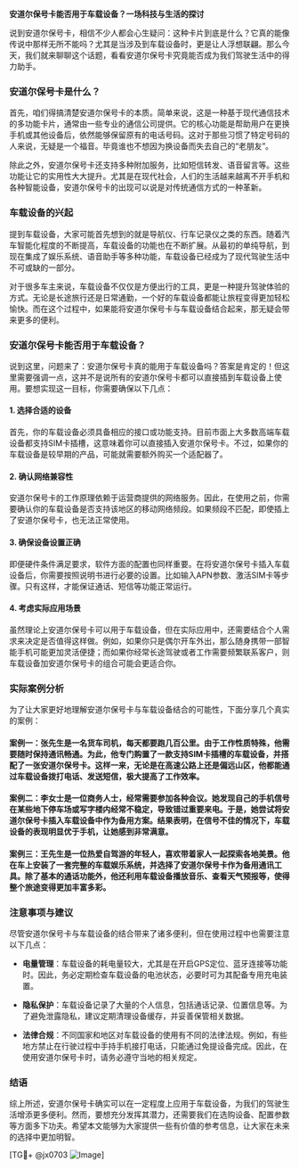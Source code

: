 **安道尔保号卡能否用于车载设备？一场科技与生活的探讨**

说到安道尔保号卡，相信不少人都会心生疑问：这种卡片到底是什么？它真的能像传说中那样无所不能吗？尤其是当涉及到车载设备时，更是让人浮想联翩。那么今天，我们就来聊聊这个话题，看看安道尔保号卡究竟能否成为我们驾驶生活中的得力助手。

### 安道尔保号卡是什么？

首先，咱们得搞清楚安道尔保号卡的本质。简单来说，这是一种基于现代通信技术的多功能卡片，通常由一些专业的通信公司提供。它的核心功能是帮助用户在更换手机或其他设备后，依然能够保留原有的电话号码。这对于那些习惯了特定号码的人来说，无疑是一个福音。毕竟谁也不想因为换设备而失去自己的“老朋友”。

除此之外，安道尔保号卡还支持多种附加服务，比如短信转发、语音留言等。这些功能让它的实用性大大提升。尤其是在现代社会，人们的生活越来越离不开手机和各种智能设备，安道尔保号卡的出现可以说是对传统通信方式的一种革新。

### 车载设备的兴起

提到车载设备，大家可能首先想到的就是导航仪、行车记录仪之类的东西。随着汽车智能化程度的不断提高，车载设备的功能也在不断扩展。从最初的单纯导航，到现在集成了娱乐系统、语音助手等多种功能，车载设备已经成为了现代驾驶生活中不可或缺的一部分。

对于很多车主来说，车载设备不仅仅是方便出行的工具，更是一种提升驾驶体验的方式。无论是长途旅行还是日常通勤，一个好的车载设备都能让旅程变得更加轻松愉快。而在这个过程中，如果能将安道尔保号卡与车载设备结合起来，那无疑会带来更多的便利。

### 安道尔保号卡能否用于车载设备？

说到这里，问题来了：安道尔保号卡真的能用于车载设备吗？答案是肯定的！但这里需要强调一点，这并不是说所有的安道尔保号卡都可以直接插到车载设备上使用。要想实现这一目标，你需要确保以下几点：

#### 1. **选择合适的设备**
   首先，你的车载设备必须具备相应的接口或功能支持。目前市面上大多数高端车载设备都支持SIM卡插槽，这意味着你可以直接插入安道尔保号卡。不过，如果你的车载设备是较早期的产品，可能就需要额外购买一个适配器了。

#### 2. **确认网络兼容性**
   安道尔保号卡的工作原理依赖于运营商提供的网络服务。因此，在使用之前，你需要确认你的车载设备是否支持该地区的移动网络频段。如果频段不匹配，即使插上了安道尔保号卡，也无法正常使用。

#### 3. **确保设备设置正确**
   即便硬件条件满足要求，软件方面的配置也同样重要。在将安道尔保号卡插入车载设备后，你需要按照说明书进行必要的设置。比如输入APN参数、激活SIM卡等步骤。只有这样，才能保证通话、短信等功能正常运行。

#### 4. **考虑实际应用场景**
   虽然理论上安道尔保号卡可以用于车载设备，但在实际应用中，还需要结合个人需求来决定是否值得这样做。例如，如果你只是偶尔开车外出，那么随身携带一部智能手机可能更加灵活便捷；而如果你经常长途驾驶或者工作需要频繁联系客户，则车载设备加安道尔保号卡的组合可能会更适合你。

### 实际案例分析

为了让大家更好地理解安道尔保号卡与车载设备结合的可能性，下面分享几个真实的案例：

#### 案例一：张先生是一名货车司机，每天都要跑几百公里。由于工作性质特殊，他需要随时保持通讯畅通。为此，他专门购置了一款支持SIM卡插槽的车载设备，并搭配了一张安道尔保号卡。这样一来，无论是在高速公路上还是偏远山区，他都能通过车载设备拨打电话、发送短信，极大提高了工作效率。

#### 案例二：李女士是一位商务人士，经常需要参加各种会议。她发现自己的手机信号在某些地下停车场或写字楼内经常不稳定，导致错过重要来电。于是，她尝试将安道尔保号卡插入车载设备中作为备用方案。结果表明，在信号不佳的情况下，车载设备的表现明显优于手机，让她感到非常满意。

#### 案例三：王先生是一位热爱自驾游的年轻人，喜欢带着家人一起探索各地美景。他在车上安装了一套完整的车载娱乐系统，并选择了安道尔保号卡作为备用通讯工具。除了基本的通话功能外，他还利用车载设备播放音乐、查看天气预报等，使得整个旅途变得更加丰富多彩。

### 注意事项与建议

尽管安道尔保号卡与车载设备的结合带来了诸多便利，但在使用过程中也需要注意以下几点：

- **电量管理**：车载设备的耗电量较大，尤其是在开启GPS定位、蓝牙连接等功能时。因此，务必定期检查车载设备的电池状态，必要时可为其配备专用充电装置。
  
- **隐私保护**：车载设备记录了大量的个人信息，包括通话记录、位置信息等。为了避免泄露隐私，建议定期清理设备缓存，并妥善保管相关数据。

- **法律合规**：不同国家和地区对车载设备的使用有不同的法律法规。例如，有些地方禁止在行驶过程中手持手机接打电话，只能通过免提设备完成。因此，在使用安道尔保号卡时，请务必遵守当地的相关规定。

### 结语

综上所述，安道尔保号卡确实可以在一定程度上应用于车载设备，为我们的驾驶生活增添更多便利。然而，要想充分发挥其潜力，还需要我们在选购设备、配置参数等方面多下功夫。希望本文能够为大家提供一些有价值的参考信息，让大家在未来的选择中更加明智。

[TG💪+ @jx0703 ![Image](https://github.com/user-attachments/assets/dbca1d08-cadb-493c-b0ec-ad6f7a83f270)]